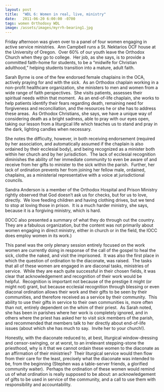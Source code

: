 ```yaml
---
layout: post
title:  "WDL 6: Women in real, live, ministry"
date:   2011-06-20 6:00:00 -0700
tags: women Orthodoxy WDL
image: /assets/images/myrrh-bearing1.jpg
---
```

<p>Friday afternoon was given over to a panel of four women engaging in active service ministries.  Ann Campbell runs a St. Nektarios OCF house at the University of Oregon.  Over 60% of our youth leave the Orthodox Church when they go to college.  Her job, as she says, is to provide a committed faith-home for students, to be a “midwife for Christian adulthood,” helping students transition into a mature, adult faith. </p>
<p>Sarah Byrne is one of the few endorsed female chaplains in the OCA, actively praying for and with the sick.  As an Orthodox chaplain working in a non-profit healthcare organization, she ministers to men and women from a wide range of faith perspectives.  She visits patients, assesses their spiritual needs within that moment.  As an end-of-life chaplain, she works to help patients identify their fears regarding death, remaining need for forgiveness and reconciliation, and the resources he or she has to address these areas.  As Orthodox Christians, she says, we have a unique way of considering death as a bright sadness, able to pray with our eyes open, taking our lesson from a liturgical life which teaches us to stand and pray in the dark, lighting candles when necessary.</p>
<p>She notes the difficulty, however, in both receiving endorsement (required by her association, and automatically assumed if the chaplain is also ordained by their ecclesial body), and being recognized as a minister both within her church and by her jurisdiction.  The lack of ecclesial recognition diminishes the ability of her immediate community to even be aware of and receive from her gifts to minister to the sick within the parish.  Further, her lack of ordination prevents her from joining her fellow male, ordained, chaplains, as a ministerial representative with a voice at jurisdictional councils.  </p>
<p>Sandra Anderson is a member of the Orthodox Hospital and Prison Ministry rightly observed that God doesn’t ask us for checks, but for us to love, directly.  We love feeding children and having clothing drives, but we tend to stop at loving those in prison.  It is a much harder ministry, she says, because it is a forgiving ministry, which is hard.</p>
<p>(IOCC also presented a summary of what they do through out the country.  They are a fabulous organization, but the content was not primarily about women engaging in direct ministry, either in church or in the field, the IOCC does employ women in its work.)</p>
<p>This panel was the only plenary session entirely focused on the work women are currently doing in response of the call of the gospel to heal the sick, clothe the naked, and visit the imprisoned.  It was also the first place in which the question of ordination to the diaconate, was raised.  The tasks that all of these women are engaged in are diaconal tasks, ministries of service.  While they are each quite successful in their chosen fields, it was clear that acknowledgement and recognition of their work would be helpful.  Recognition is important not because of the prestige it might (or might not) grant, but because ecclesial recognition through blessing or even diaconal ordination allows their work and their gifts to be seen by their communities, and therefore received as a service by their community.  This ability to use their gifts in service to their own communities is, more often than not, entirely dependent on the whim of their priest.  As Sarah noted, she has been in parishes where her work is completely ignored, and in others where the priest has asked her to visit sick members of the parish, and recommended that members talk to her directly about end-of-life issues (about which she has much to say.  Invite her to your church!).</p>
<p>Honestly, with the diaconate reduced to, at best, liturgical window-dressing and censor-swinging, or at worst, to an irrelevant stepping-stone the priesthood, why is it that we cannot ordain these women to the diaconate as an affirmation of their ministries?  Their liturgical service would then flow from their care for the least, precisely what the diaconate was intended to be, from the beginning (Stephen was a table-server friends, a glorified community waiter).  Perhaps the ordination of these women would remind us of what ordination is really supposed to be about: an acknowledgement of gifts to be used in service of the community, and a call to use them with responsibility and accountability.</p>
